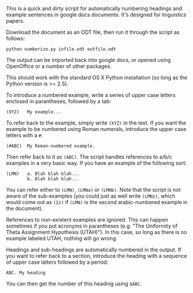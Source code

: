This is a quick and dirty script for automatically numbering headings
and example sentences in google docs documents. It's designed for
linguistics papers.

Download the document as an ODT file, then run it through the script
as follows:

    python numberize.py infile.odt outfile.odt

The output can be imported back into google docs, or opened using
OpenOffice or a number of other packages.

This should work with the standard OS X Python installation (so long
as the Python version is >= 2.5).

To introduce a numbered example, write a series of upper case letters
enclosed in parantheses, followed by a tab:

    (XYZ)   My example...

To refer back to the example, simply write `(XYZ)` in the text. If you
want the example to be numbered using Roman numerals, introduce the
upper case letters with a `#`:

    (#ABC)  My Roman-numbered example.

Then refer back to it as `(ABC)`. The script handles references to
a/b/c examples in a very basic way. If you have an example of the
following sort:

    (LMN)   a. Blah blah blah...
            b. Blah blah blah...

You can refer either to `(LMN)`, `(LMNa)` or `(LMNb)`. Note that the
script is not aware of the sub-examples (you could just as well write
`(LMNz)`, which would come out as `(2z)` if `(LMN)` is the second
arabic-numbered example in the document).

References to non-existent examples are ignored. This can happen
sometimes if you put acronyms in parantheses (e.g. "The Uniformity of
Theta Assignment Hypothesis (UTAH)").  In this case, so long as there
is no example labeled UTAH, nothing will go wrong.

Headings and sub-headings are automatically numbered in the output. If
you want to refer back to a section, introduce the heading with a
sequence of upper case latters followed by a period:

    ABC. My heading

You can then get the number of this heading using `$ABC`.